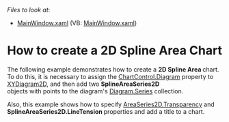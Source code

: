<!-- default file list -->
*Files to look at*:

* [MainWindow.xaml](./CS/SplineAreaChart/MainWindow.xaml) (VB: [MainWindow.xaml](./VB/SplineAreaChart/MainWindow.xaml))
<!-- default file list end -->
# How to create a 2D Spline Area Chart


<p>The following example demonstrates how to create a <strong>2D Spline Area </strong>chart. To do this, it is necessary to assign the <a href="http://larix/ReferenceBrowserMain_14_2/LoadItem.aspx?Member=P%3aDevExpress.Xpf.Charts.ChartControl.Diagram&Template=MemberPropertyTopic">ChartControl.Diagram</a> property to <a href="http://larix/ReferenceBrowserMain_14_2/LoadItem.aspx?Member=T%3aDevExpress.Xpf.Charts.XYDiagram2D&Template=ClassTopic">XYDiagram2D</a>, and then add two <strong>SplineAreaSeries2D</strong><br />objects with points to the diagram's <a href="http://larix/ReferenceBrowserMain_14_2/LoadItem.aspx?Member=P%3aDevExpress.Xpf.Charts.Diagram.Series&Template=MemberPropertyTopic">Diagram.Series</a> collection.</p>
<p>Also, this example shows how to specify <a href="https://documentation.devexpress.com/#WPF/DevExpressXpfChartsAreaSeries2D_Transparencytopic">AreaSeries2D.Transparency</a> and <strong>SplineAreaSeries2D.LineTension </strong>properties and add a title to a chart.</p>

<br/>



